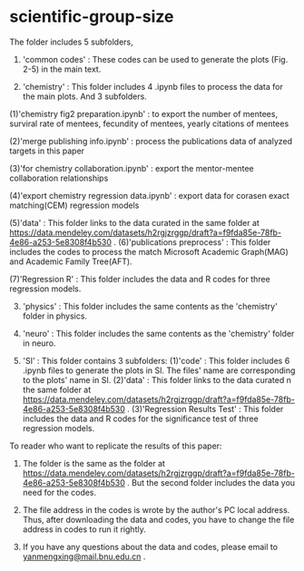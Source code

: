 # scientific-group-size
The folder includes 5 subfolders, 
1. 'common codes' : These codes can be used to generate the plots (Fig. 2-5) in the main text. 

2. 'chemistry' : This folder includes 4 .ipynb files to process the data for the main plots. And 3 subfolders.

  (1)'chemistry fig2 preparation.ipynb' : to export the number of mentees, surviral rate of mentees, fecundity of mentees, yearly citations of mentees

  (2)'merge publishing info.ipynb' : process the publications data of analyzed targets in this paper

  (3)'for chemistry collaboration.ipynb' : export the mentor-mentee collaboration relationships

  (4)'export chemistry regression data.ipynb' : export data for corasen exact matching(CEM) regression models

  (5)'data' : This folder links to the data curated in the same folder at https://data.mendeley.com/datasets/h2rgjzrggp/draft?a=f9fda85e-78fb-4e86-a253-5e8308f4b530 .
  (6)'publications preprocess' : This folder includes the codes to process the match Microsoft Academic Graph(MAG) and Academic Family Tree(AFT).

  (7)'Regression R' : This folder includes the data and R codes for three regression models.
  
3. 'physics' : This folder includes the same contents as the 'chemistry' folder in physics.

4. 'neuro' : This folder includes the same contents as the 'chemistry' folder in neuro.

5. 'SI' : This folder contains 3 subfolders:
  (1)'code' : This folder includes 6 .ipynb files to generate the plots in SI. The files' name are corresponding to the plots' name in SI.
  (2)'data' : This folder links to the data curated n the same folder at https://data.mendeley.com/datasets/h2rgjzrggp/draft?a=f9fda85e-78fb-4e86-a253-5e8308f4b530 .
  (3)'Regression Results Test' : This folder includes the data and R codes for the significance test of three regression models.

To reader who want to replicate the results of this paper:
1. The folder is the same as the folder at https://data.mendeley.com/datasets/h2rgjzrggp/draft?a=f9fda85e-78fb-4e86-a253-5e8308f4b530 . But the second folder includes the data you need for the codes.

2. The file address in the codes is wrote by the author's PC local address. Thus, after downloading the data and codes, you have to change the file address in codes to run it rightly. 

3. If you have any questions about the data and codes, please email to yanmengxing@mail.bnu.edu.cn .

